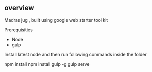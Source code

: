 ## overview 

Madras jug , built using google web starter tool kit

Prerequisities 

- Node 
- gulp 

Install latest node and then run following commands inside the folder 

npm install 
npm install gulp -g 
gulp serve 


